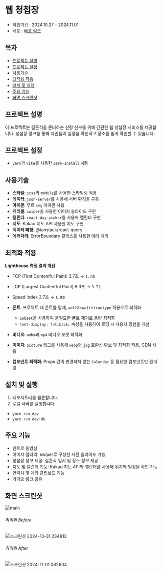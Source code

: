# 웹 청첩장

- 작업기간 : 2024.10.27 - 2024.11.01
- 배포 : [배포 링크]()

## 목차

- [프로젝트 설명](#프로젝트-설명)
- [프로젝트 설정](#프로젝트-설정)
- [사용기술](#사용기술)
- [최적화 적용](#최적화-적용)
- [설치 및 실행](#설치-및-실행)
- [주요 기능](#주요-기능)
- [화면 스크린샷](#화면-스크린샷)

## 프로젝트 설명

이 프로젝트는 결혼식을 준비하는 신랑 신부를 위해 간편한 웹 청첩장 서비스를 제공합니다.
청첩장 링크를 통해 지인들이 일정을 확인하고 장소를 쉽게 확인할 수 있습니다.

## 프로젝트 설정

- `yarn`과 `vite`를 사용한 `Zero-Install` 세팅

## 사용기술

- **스타일**: `scss`와 `module`를 사용한 스타일링 적용
- **데이터**: `json-server`를 사용해 서버 환경을 구축
- **아이콘**: 무료 `svg` 아이콘 사용
- **캐러셀**: `swiper`을 사용한 이미지 슬라이드 구현
- **캘린더**: `react-day-picker`를 사용해 캘린더 구현
- **지도**: Kakao 지도 API 사용한 지도 구현
- **데이터 페칭**: @tanstack/react-query
- **에러처리**: ErrorBoundary 클래스를 사용한 에러 처리

## 최적화 적용

**Lighthouse 측정 결과 개선**

- FCP (First Contentful Paint) 3.7초 → `1.7초`
- LCP (Largest Contentful Paint) 8.3초 → `3.7초`
- Speed Index 3.7초 → `1.9초`

- **폰트**: 프로젝트 내 폰트를 탑재, `woff2`>`woff`>`truetype` 적용으로 최적화
  - `Subset`을 사용하여 불필요한 폰트 제거로 용량 최적화
  - `font-display: fallback;` 속성을 사용하여 로딩 시 사용자 경험을 개선
- **비디오**: `webm`과 `mp4` 비디오 포맷 최적화
- **이미지**: `picture` 태그를 사용해 `webp`와 `jpg` 호환성 확보 및 최적화 적용, CDN 사용
- **컴포넌트 최적화**: Props 값이 변경되지 않는 `Calender` 등 필요한 컴포넌트만 렌더링

## 설치 및 실행

1. 레포지토리를 클론합니다.
2. 로컬 서버를 실행합니다.

- `yarn run dev`
- `yarn run dev:db`

## 주요 기능

- 인트로 동영상
- 이미지 갤러리: swiper로 구성한 사진 슬라이드 기능
- 청첩장 정보 제공: 결혼식 일시 및 장소 정보 제공
- 지도 및 캘린더 기능: Kakao 지도 API와 캘린더를 사용해 위치와 일정을 확인 가능
- 연락처 및 계좌 클립보드 기능
- 카카오 링크 공유

## 화면 스크린샷

![main](https://github.com/user-attachments/assets/dddf3bc8-e8ab-4bc2-b2f6-d47235ac29ba)

###### 최적화 Before

![스크린샷 2024-10-31 234812](https://github.com/user-attachments/assets/5153f245-1a2d-400e-af9a-8992dd3f6ca8)

###### 최적화 After

![스크린샷 2024-11-01 082604](https://github.com/user-attachments/assets/54e779f0-2582-4240-82a6-d44df52ce438)
